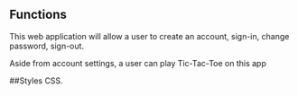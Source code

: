 ## Functions
This web application will allow a user to create an account,
sign-in, change password, sign-out.

Aside from account settings, a user can play Tic-Tac-Toe on this app


##Styles
 CSS. 



##
